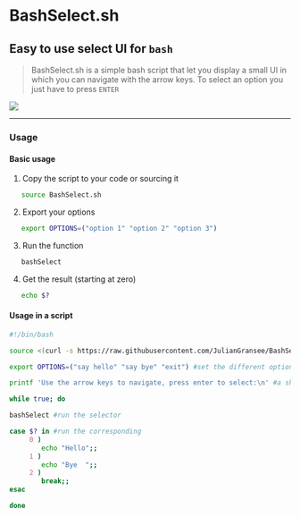 # BashSelect.sh
## Easy to use select UI for `bash`

> BashSelect.sh is a simple bash script that let you display a small UI in which you can navigate with the arrow keys.
To select an option you just have to press `ENTER`


[![](https://raw.githubusercontent.com/JulianGransee/BashSelect.sh/main/options.gif)](https://github.com/GermanJag/BashSelect.sh)

---

### Usage

#### Basic usage
1. Copy the script to your code or sourcing it
 ```bash
    source BashSelect.sh
 ```
 2. Export your options
 ```bash
    export OPTIONS=("option 1" "option 2" "option 3")
 ```     
 3. Run the function
 ```bash
    bashSelect
 ```
 4. Get the result (starting at zero)
 ```bash
    echo $?
 ```    


#### Usage in a script

```bash
#!/bin/bash

source <(curl -s https://raw.githubusercontent.com/JulianGransee/BashSelect.sh/main/BashSelect.sh) #sourcing the script so you can use the function "bashSelect" afterwards

export OPTIONS=("say hello" "say bye" "exit") #set the different options

printf 'Use the arrow keys to navigate, press enter to select:\n' #a short explaination never bothers :D

while true; do

bashSelect #run the selector

case $? in #run the corresponding
     0 )
        echo "Hello";;
     1 )
        echo "Bye  ";;
     2 )
        break;;
esac

done
```
